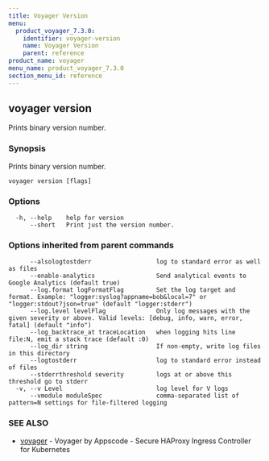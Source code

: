 ```yaml
---
title: Voyager Version
menu:
  product_voyager_7.3.0:
    identifier: voyager-version
    name: Voyager Version
    parent: reference
product_name: voyager
menu_name: product_voyager_7.3.0
section_menu_id: reference
---
```

## voyager version

Prints binary version number.

### Synopsis

Prints binary version number.

```
voyager version [flags]
```

### Options

```
  -h, --help    help for version
      --short   Print just the version number.
```

### Options inherited from parent commands

```
      --alsologtostderr                  log to standard error as well as files
      --enable-analytics                 Send analytical events to Google Analytics (default true)
      --log.format logFormatFlag         Set the log target and format. Example: "logger:syslog?appname=bob&local=7" or "logger:stdout?json=true" (default "logger:stderr")
      --log.level levelFlag              Only log messages with the given severity or above. Valid levels: [debug, info, warn, error, fatal] (default "info")
      --log_backtrace_at traceLocation   when logging hits line file:N, emit a stack trace (default :0)
      --log_dir string                   If non-empty, write log files in this directory
      --logtostderr                      log to standard error instead of files
      --stderrthreshold severity         logs at or above this threshold go to stderr
  -v, --v Level                          log level for V logs
      --vmodule moduleSpec               comma-separated list of pattern=N settings for file-filtered logging
```

### SEE ALSO

* [voyager](/docs/reference/voyager.md)	 - Voyager by Appscode - Secure HAProxy Ingress Controller for Kubernetes

